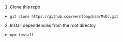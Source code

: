 1. Clone this repo

 - `git clone https://github.com/vernfongchao/MvDc.git`

2. Install dependencies from the root directoy

 - `npm install`
